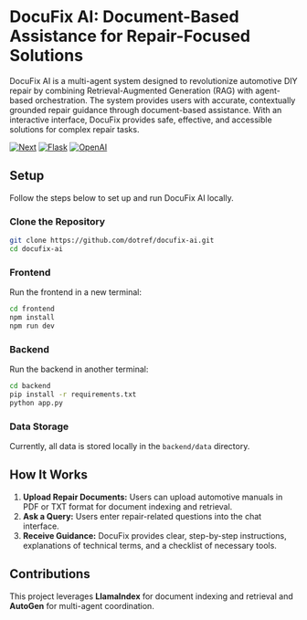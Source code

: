 # **DocuFix AI: Document-Based Assistance for Repair-Focused Solutions**

DocuFix AI is a multi-agent system designed to revolutionize automotive DIY repair by combining Retrieval-Augmented Generation (RAG) with agent-based orchestration. The system provides users with accurate, contextually grounded repair guidance through document-based assistance. With an interactive interface, DocuFix provides safe, effective, and accessible solutions for complex repair tasks.  

[![Next][Next.js]][Next-url]
[![Flask][Flask]][Flask-url]
[![OpenAI][OpenAI]][OpenAI-url]

## **Setup**  
Follow the steps below to set up and run DocuFix AI locally.  

### **Clone the Repository**  
```bash  
git clone https://github.com/dotref/docufix-ai.git
cd docufix-ai  
```  

### **Frontend**  
Run the frontend in a new terminal:  
```bash  
cd frontend  
npm install  
npm run dev  
```  

### **Backend**  
Run the backend in another terminal:  
```bash  
cd backend  
pip install -r requirements.txt  
python app.py  
```  

### **Data Storage**  
Currently, all data is stored locally in the `backend/data` directory.  

## **How It Works**  
1. **Upload Repair Documents:** Users can upload automotive manuals in PDF or TXT format for document indexing and retrieval.  
2. **Ask a Query:** Users enter repair-related questions into the chat interface.  
3. **Receive Guidance:** DocuFix provides clear, step-by-step instructions, explanations of technical terms, and a checklist of necessary tools.  

## **Contributions**  
This project leverages **LlamaIndex** for document indexing and retrieval and **AutoGen** for multi-agent coordination. 

[Next.js]: https://img.shields.io/badge/next.js-000000?style=for-the-badge&logo=nextdotjs&logoColor=white
[Next-url]: https://nextjs.org/
[Flask]: https://img.shields.io/badge/Flask-000000.svg?style=for-the-badge&logo=Flask&logoColor=white
[Flask-url]: https://flask.palletsprojects.com/en/stable/
[OpenAI]: https://img.shields.io/badge/OpenAI-412991.svg?style=for-the-badge&logo=OpenAI&logoColor=white
[OpenAI-url]: https://openai.com/
